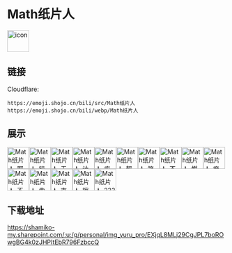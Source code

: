 # Math纸片人
<img src="https://emoji.shojo.cn/bili/src/Math纸片人/icon.png" width="50" height="50" alt="icon">

## 链接
Cloudflare:
```
https://emoji.shojo.cn/bili/src/Math纸片人
https://emoji.shojo.cn/bili/webp/Math纸片人
```
## 展示
<img src="https://emoji.shojo.cn/bili/src/Math纸片人/Math纸片人-啊对对对.png" width="50" height="50" alt="Math纸片人-啊对对对"><img src="https://emoji.shojo.cn/bili/src/Math纸片人/Math纸片人-钝角.png" width="50" height="50" alt="Math纸片人-钝角"><img src="https://emoji.shojo.cn/bili/src/Math纸片人/Math纸片人-无限.png" width="50" height="50" alt="Math纸片人-无限"><img src="https://emoji.shojo.cn/bili/src/Math纸片人/Math纸片人-计划清单.png" width="50" height="50" alt="Math纸片人-计划清单"><img src="https://emoji.shojo.cn/bili/src/Math纸片人/Math纸片人-废纸篓.png" width="50" height="50" alt="Math纸片人-废纸篓"><img src="https://emoji.shojo.cn/bili/src/Math纸片人/Math纸片人-靓诶.png" width="50" height="50" alt="Math纸片人-靓诶"><img src="https://emoji.shojo.cn/bili/src/Math纸片人/Math纸片人-笑的很大声.png" width="50" height="50" alt="Math纸片人-笑的很大声"><img src="https://emoji.shojo.cn/bili/src/Math纸片人/Math纸片人-不要停下来.png" width="50" height="50" alt="Math纸片人-不要停下来"><img src="https://emoji.shojo.cn/bili/src/Math纸片人/Math纸片人-燃爆了.png" width="50" height="50" alt="Math纸片人-燃爆了"><img src="https://emoji.shojo.cn/bili/src/Math纸片人/Math纸片人-麻了.png" width="50" height="50" alt="Math纸片人-麻了"><img src="https://emoji.shojo.cn/bili/src/Math纸片人/Math纸片人-不存在的.png" width="50" height="50" alt="Math纸片人-不存在的"><img src="https://emoji.shojo.cn/bili/src/Math纸片人/Math纸片人-曲线.png" width="50" height="50" alt="Math纸片人-曲线"><img src="https://emoji.shojo.cn/bili/src/Math纸片人/Math纸片人-直线.png" width="50" height="50" alt="Math纸片人-直线"><img src="https://emoji.shojo.cn/bili/src/Math纸片人/Math纸片人-擦掉.png" width="50" height="50" alt="Math纸片人-擦掉"><img src="https://emoji.shojo.cn/bili/src/Math纸片人/Math纸片人-2333.png" width="50" height="50" alt="Math纸片人-2333">

## 下载地址

https://shamiko-my.sharepoint.com/:u:/g/personal/img_yuru_pro/EXjqL8MLj29CgJPL7boROwgBG4k0zJHPItEbR796FzbccQ